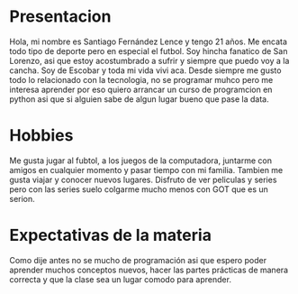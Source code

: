 # Presentacion

Hola, mi nombre es Santiago Fernández Lence y tengo 21 años. Me encata todo tipo de deporte pero en especial el futbol. Soy hincha fanatico de San Lorenzo, asi que estoy acostumbrado a sufrir y siempre que puedo voy a la cancha. Soy de Escobar y toda mi vida vivi aca. Desde siempre me gusto todo lo relacionado con la tecnologia, no se programar muhco pero me interesa aprender por eso quiero arrancar un curso de programcion en python asi que si alguien sabe de algun lugar bueno que pase la data.

# Hobbies

Me gusta jugar al fubtol, a los juegos de la computadora, juntarme con amigos en cualquier momento y pasar tiempo con mi familia. Tambien me gusta viajar y conocer nuevos lugares. Disfruto de ver peliculas y series pero con las series suelo colgarme mucho menos con GOT que es un serion.

# Expectativas de la materia

Como dije antes no se mucho de programación asi que espero poder aprender muchos conceptos nuevos, hacer las partes prácticas de manera correcta y que la clase sea un lugar comodo para aprender. 

